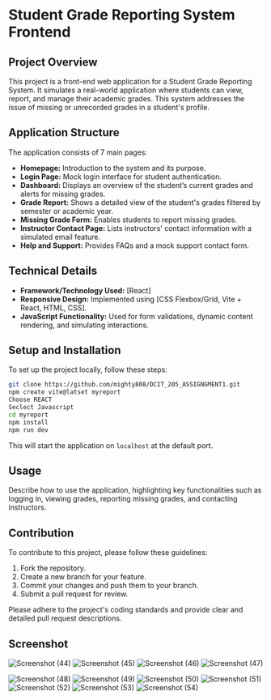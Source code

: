 # Student Grade Reporting System Frontend

## Project Overview

This project is a front-end web application for a Student Grade Reporting System. It simulates a real-world application where students can view, report, and manage their academic grades. This system addresses the issue of missing or unrecorded grades in a student's profile.

## Application Structure

The application consists of 7 main pages:

- **Homepage:** Introduction to the system and its purpose.
- **Login Page:** Mock login interface for student authentication.
- **Dashboard:** Displays an overview of the student’s current grades and alerts for missing grades.
- **Grade Report:** Shows a detailed view of the student's grades filtered by semester or academic year.
- **Missing Grade Form:** Enables students to report missing grades.
- **Instructor Contact Page:** Lists instructors' contact information with a simulated email feature.
- **Help and Support:** Provides FAQs and a mock support contact form.

## Technical Details

- **Framework/Technology Used:** [React]
- **Responsive Design:** Implemented using [CSS Flexbox/Grid, Vite + React, HTML, CSS].
- **JavaScript Functionality:** Used for form validations, dynamic content rendering, and simulating interactions.

## Setup and Installation

To set up the project locally, follow these steps:

```bash
git clone https://github.com/mighty808/DCIT_205_ASSIGNGMENT1.git
npm create vite@latset myreport
Choose REACT
Seclect Javascript
cd myreport
npm install
npm run dev
```

This will start the application on `localhost` at the default port.

## Usage

Describe how to use the application, highlighting key functionalities such as logging in, viewing grades, reporting missing grades, and contacting instructors.

## Contribution

To contribute to this project, please follow these guidelines:

1. Fork the repository.
2. Create a new branch for your feature.
3. Commit your changes and push them to your branch.
4. Submit a pull request for review.

Please adhere to the project's coding standards and provide clear and detailed pull request descriptions.

## Screenshot
![Screenshot (44)](https://github.com/mighty808/11353372_DCIT205_Assignment1/assets/142548335/b20d7ca3-77f1-4fc6-8c99-6f94ae876cc8)
![Screenshot (45)](https://github.com/mighty808/11353372_DCIT205_Assignment1/assets/142548335/867154b5-3983-4544-af7a-f7ae1137ea7f)
![Screenshot (46)](https://github.com/mighty808/11353372_DCIT205_Assignment1/assets/142548335/99fc8e42-41cc-4851-8eb5-b83c8ffc43ae)
![Screenshot (47)](https://github.com/mighty808/11353372_DCIT205_Assignment1/assets/142548335/4d17acbd-77ea-4eda-ac07-a1309f0a7e5b)

![Screenshot (48)](https://github.com/mighty808/11353372_DCIT205_Assignment1/assets/142548335/4a5284a8-f2b6-4638-bd1f-113621846b40)
![Screenshot (49)](https://github.com/mighty808/11353372_DCIT205_Assignment1/assets/142548335/c541262b-83cf-42d8-b845-3503932aae43)
![Screenshot (50)](https://github.com/mighty808/11353372_DCIT205_Assignment1/assets/142548335/7cb8cfb8-1ceb-4af0-a7b7-447fd448cacf)
![Screenshot (51)](https://github.com/mighty808/11353372_DCIT205_Assignment1/assets/142548335/eabb1d18-ac01-4fd7-8708-e19eb652eb1e)
![Screenshot (52)](https://github.com/mighty808/11353372_DCIT205_Assignment1/assets/142548335/327c8e66-b5a7-443e-81e8-88f3646e3b99)
![Screenshot (53)](https://github.com/mighty808/11353372_DCIT205_Assignment1/assets/142548335/ff0e7669-c79a-4fc5-83b7-533b049e94b3)
![Screenshot (54)](https://github.com/mighty808/11353372_DCIT205_Assignment1/assets/142548335/feee8b34-6f38-4088-9920-0a784c3c36f3)
